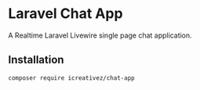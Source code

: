 # Laravel Chat App

A Realtime Laravel Livewire single page chat application.

## Installation

```bash
composer require icreativez/chat-app